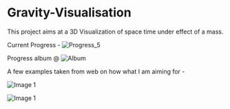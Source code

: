 # Gravity-Visualisation

This project aims at a 3D Visualization of space time under effect of a mass.

Current Progress - 
![Progress_5](https://i.imgur.com/8NaCu5R.png)

Progress album @ ![Album](https://imgur.com/a/LH5veKq#e62CK2q)

A few examples taken from web on how what I am aiming for -

 ![Image 1](https://i.stack.imgur.com/PFbZZ.jpg)


 ![Image 1](https://i0.wp.com/www.thephysicsmill.com/blog/wp-content/uploads/fig1b.png)
